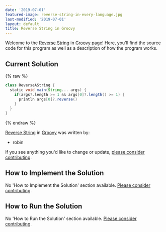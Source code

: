 ```yaml
---
date: '2019-07-01'
featured-image: reverse-string-in-every-language.jpg
last-modified: '2019-07-01'
layout: default
title: Reverse String in Groovy
---
```


Welcome to the [Reverse String](https://sampleprograms.io/projects/reverse-string) in [Groovy](https://sampleprograms.io/languages/groovy) page! Here, you'll find the source code for this program as well as a description of how the program works.

## Current Solution

{% raw %}

```groovy
class ReverseAString {
  static void main(String... args) {
    if(args?.length >= 1 && args[0]?.length() >= 1) {
      println args[0]?.reverse()
    }
  }
}
```

{% endraw %}

[Reverse String](https://sampleprograms.io/projects/reverse-string) in [Groovy](https://sampleprograms.io/languages/groovy) was written by:

- robin

If you see anything you'd like to change or update, [please consider contributing](https://github.com/TheRenegadeCoder/sample-programs).

## How to Implement the Solution

No 'How to Implement the Solution' section available. [Please consider contributing](https://github.com/TheRenegadeCoder/sample-programs-website).

## How to Run the Solution

No 'How to Run the Solution' section available. [Please consider contributing](https://github.com/TheRenegadeCoder/sample-programs-website).